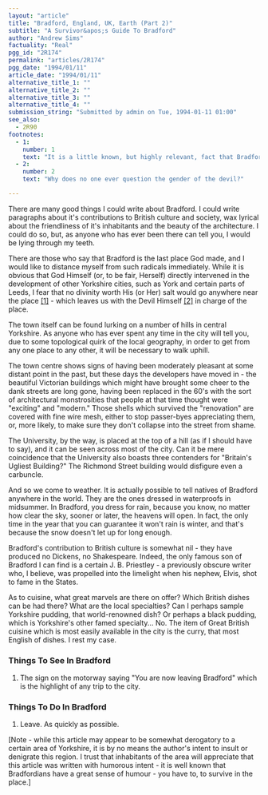 ```yaml
---
layout: "article"
title: "Bradford, England, UK, Earth (Part 2)"
subtitle: "A Survivor&apos;s Guide To Bradford"
author: "Andrew Sims"
factuality: "Real"
pgg_id: "2R174"
permalink: "articles/2R174"
pgg_date: "1994/01/11"
article_date: "1994/01/11"
alternative_title_1: ""
alternative_title_2: ""
alternative_title_3: ""
alternative_title_4: ""
submission_string: "Submitted by admin on Tue, 1994-01-11 01:00"
see_also:
  - 2R90
footnotes: 
  - 1:
    number: 1
    text: "It is a little known, but highly relevant, fact that Bradford Cathedral is placed in such a way that it is possible to walk right past it and still not see it! What is it hiding from?"
  - 2:
    number: 2
    text: "Why does no one ever question the gender of the devil?"

---
```

<div>
<p>There are many good things I could write about Bradford. I could write paragraphs about it's contributions to British culture and society, wax lyrical about the friendliness of it's inhabitants and the beauty of the architecture. I could do so, but, as anyone who has ever been there can tell you, I would be lying through my teeth.</p>
<p>There are those who say that Bradford is the last place God made, and I would like to distance myself from such radicals immediately. While it is obvious that God Himself (or, to be fair, Herself) directly intervened in the development of other Yorkshire cities, such as York and certain parts of Leeds, I fear that no divinity worth His (or Her) salt would go anywhere near the place <a href="#footnote-body.1" name="footnote-link.1" class="footnote-link">[1]</a> - which leaves us with the Devil Himself <a href="#footnote-body.2" name="footnote-link.2" class="footnote-link">[2]</a> in charge of the place.</p>
<p>The town itself can be found lurking on a number of hills in central Yorkshire. As anyone who has ever spent any time in the city will tell you, due to some topological quirk of the local geography, in order to get from any one place to any other, it will be necessary to walk uphill.</p>
<p>The town centre shows signs of having been moderately pleasant at some distant point in the past, but these days the developers have moved in - the beautiful Victorian buildings which might have brought some cheer to the dank streets are long gone, having been replaced in the 60's with the sort of architectural monstrosities that people at that time thought were "exciting" and "modern." Those shells which survived the "renovation" are covered with fine wire mesh, either to stop passer-byes appreciating them, or, more likely, to make sure they don't collapse into the street from shame.</p>
<p>The University, by the way, is placed at the top of a hill (as if I should have to say), and it can be seen across most of the city. Can it be mere coincidence that the University also boasts three contenders for "Britain's Ugliest Building?" The Richmond Street building would disfigure even a carbuncle.</p>
<p>And so we come to weather. It is actually possible to tell natives of Bradford anywhere in the world. They are the ones dressed in waterproofs in midsummer. In Bradford, you dress for rain, because you know, no matter how clear the sky, sooner or later, the heavens will open. In fact, the only time in the year that you can guarantee it won't rain is winter, and that's because the snow doesn't let up for long enough.</p>
<p>Bradford's contribution to British culture is somewhat nil - they have produced no Dickens, no Shakespeare. Indeed, the only famous son of Bradford I can find is a certain J. B. Priestley - a previously obscure writer who, I believe, was propelled into the limelight when his nephew, Elvis, shot to fame in the States.</p>
<p>As to cuisine, what great marvels are there on offer? Which British dishes can be had there? What are the local specialties? Can I perhaps sample Yorkshire pudding, that world-renowned dish? Or perhaps a black pudding, which is Yorkshire's other famed specialty... No. The item of Great British cuisine which is most easily available in the city is the curry, that most English of dishes. I rest my case.</p>
<h3>Things To See In Bradford</h3>
<ol>
<li value="1">The sign on the motorway saying "You are now leaving Bradford" which is the highlight of any trip to the city.</li>
</ol>
<h3>Things To Do In Bradford</h3>
<ol>
<li value="1">Leave. As quickly as possible.</li>
</ol>
<p>[Note - while this article may appear to be somewhat derogatory to a certain area of Yorkshire, it is by no means the author's intent to insult or denigrate this region. I trust that inhabitants of the area will appreciate that this article was written with humorous intent - it is well known that Bradfordians have a great sense of humour - you have to, to survive in the place.]</p>
</div>
